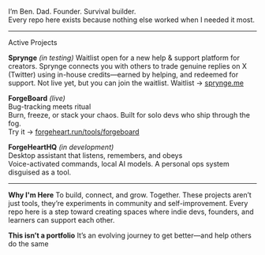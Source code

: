 I’m Ben. Dad. Founder. Survival builder.  
Every repo here exists because nothing else worked when I needed it most.

---

Active Projects

**Sprynge** *(in testing)*
Waitlist open for a new help & support platform for creators.
Sprynge connects you with others to trade genuine replies on X (Twitter) using in-house credits—earned by helping, and redeemed for support.
Not live yet, but you can join the waitlist.
Waitlist → [sprynge.me](https://sprynge.me/)

**ForgeBoard** *(live)*  
Bug-tracking meets ritual  
Burn, freeze, or stack your chaos. Built for solo devs who ship through the fog.  
Try it → [forgeheart.run/tools/forgeboard](https://forgeheart.run/tools/forgeboard)

**ForgeHeartHQ** *(in development)*  
Desktop assistant that listens, remembers, and obeys  
Voice-activated commands, local AI models. A personal ops system disguised as a tool.

---

**Why I'm Here**
To build, connect, and grow. Together.
These projects aren’t just tools, they’re experiments in community and self-improvement.
Every repo here is a step toward creating spaces where indie devs, founders, and learners can support each other.

**This isn’t a portfolio**
It’s an evolving journey to get better—and help others do the same
